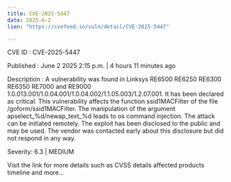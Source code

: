 ```yaml
---
title: CVE-2025-5447
date: 2025-6-2
lien: "https://cvefeed.io/vuln/detail/CVE-2025-5447"

---
```


CVE ID : CVE-2025-5447

Published :  June 2
2025
2:15 p.m. | 4 hours
11 minutes ago

Description : A vulnerability was found in Linksys RE6500
RE6250
RE6300
RE6350
RE7000 and RE9000 1.0.013.001/1.0.04.001/1.0.04.002/1.1.05.003/1.2.07.001. It has been declared as critical. This vulnerability affects the function ssid1MACFilter of the file /goform/ssid1MACFilter. The manipulation of the argument apselect_%d/newap_text_%d leads to os command injection. The attack can be initiated remotely. The exploit has been disclosed to the public and may be used. The vendor was contacted early about this disclosure but did not respond in any way.

Severity: 6.3 | MEDIUM

Visit the link for more details
such as CVSS details
affected products
timeline
and more...
